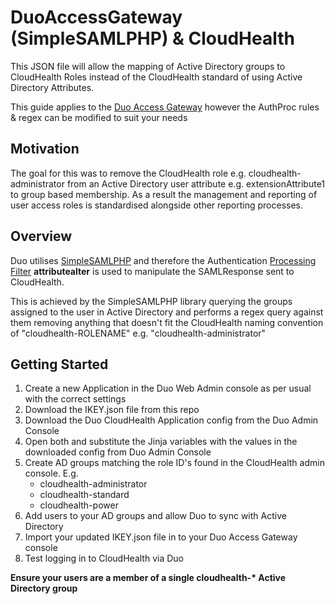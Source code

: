 # DuoAccessGateway (SimpleSAMLPHP) & CloudHealth
This JSON file will allow the mapping of Active Directory groups to CloudHealth Roles instead of the CloudHealth standard of using Active Directory Attributes.

This guide applies to the [Duo Access Gateway](https://duo.com/docs/dag) however the AuthProc rules & regex can be modified to suit your needs

## Motivation

 The goal for this was to remove the CloudHealth role e.g. cloudhealth-administrator from an Active Directory user attribute e.g. extensionAttribute1 to group based membership.
 As a result the management and reporting of user access roles is standardised alongside other reporting processes.


## Overview
Duo utilises [SimpleSAMLPHP](https://simplesamlphp.org) and therefore the Authentication [Processing Filter](https://simplesamlphp.org/docs/1.5/simplesamlphp-authproc) **attributealter** is used to manipulate the SAMLResponse sent to CloudHealth.

This is achieved by the SimpleSAMLPHP library querying the groups assigned to the user in Active Directory and performs a regex query against them removing anything that doesn't fit the CloudHealth naming convention of "cloudhealth-ROLENAME" e.g. "cloudhealth-administrator"

## Getting Started

1. Create a new Application in the Duo Web Admin console as per usual with the correct settings
2. Download the IKEY.json file from this repo
3. Download the Duo CloudHealth Application config from the Duo Admin Console
4. Open both and substitute the Jinja variables with the values in the downloaded config from Duo Admin Console
5. Create AD groups matching the role ID's found in the CloudHealth admin console.  E.g.  
    - cloudhealth-administrator  
    - cloudhealth-standard  
    - cloudhealth-power
6. Add users to your AD groups and allow Duo to sync with Active Directory
7. Import your updated IKEY.json file in to your Duo Access Gateway console
8. Test logging in to CloudHealth via Duo

__Ensure your users are a member of a single cloudhealth-* Active Directory group__